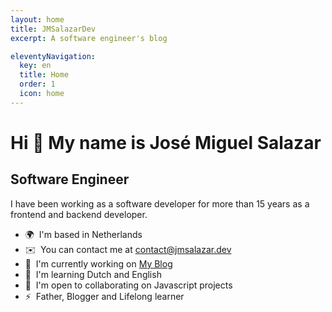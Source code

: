 ```yaml
---
layout: home
title: JMSalazarDev
excerpt: A software engineer's blog

eleventyNavigation:
  key: en
  title: Home
  order: 1
  icon: home
---
```


Hi 👋 My name is José Miguel Salazar
====================================

Software Engineer
-----------------

I have been working as a software developer for more than 15 years as a frontend and backend developer.

* 🌍  I'm based in Netherlands
* ✉️  You can contact me at [contact@jmsalazar.dev](mailto:contact@jmsalazar.dev)
* 🚀  I'm currently working on [My Blog](http://jmsalazar.dev)
* 🧠  I'm learning Dutch and English
* 🤝  I'm open to collaborating on Javascript projects
* ⚡  Father, Blogger and Lifelong learner
